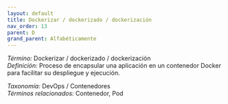 ```yaml
---
layout: default
title: Dockerizar / dockerizado / dockerización
nav_order: 13
parent: D
grand_parent: Alfabéticamente
---
```


*Término:* Dockerizar / dockerizado / dockerización  
*Definición:* Proceso de encapsular una aplicación en un contenedor Docker para facilitar su despliegue y ejecución.

*Taxonomía:* DevOps / Contenedores  
*Términos relacionados:* Contenedor, Pod
